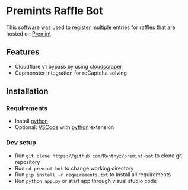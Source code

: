 # Premints Raffle Bot
This software was used to register multiple entries for raffles that are hosted on [Premint](https://www.premint.xyz/home/)

## Features
- Cloudflare v1 bypass by using [cloudscraper](https://github.com/VeNoMouS/cloudscraper)
- Capmonster integration for reCaptcha solving


## Installation
### Requirements
- Install [python](https://www.python.org/)
- Optional: [VSCode](https://code.visualstudio.com/) with [python](https://marketplace.visualstudio.com/items?itemName=ms-python.python) extension

### Dev setup
- Run `git clone https://github.com/Renthyz/premint-bot` to clone git repository
- Run `cd premint-bot` to change working directory
- Run `pip install -r requirements.txt` to install all requirements
- Run `python app.py` or start app through visual studio code
